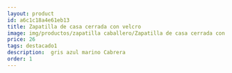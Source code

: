 ```yaml
---
layout: product
id: a6c1c18a4e61eb13
title: Zapatilla de casa cerrada con velcro 
image: img/productos/zapatilla caballero/Zapatilla de casa cerrada con velcro =26=destacado1= gris azul marino Cabrera.webp
price: 26
tags: destacado1
description:  gris azul marino Cabrera
order: 1
---
```

